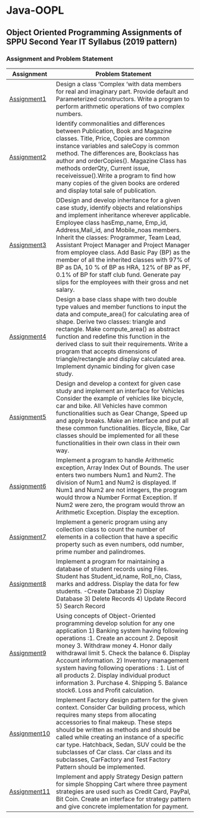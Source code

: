 # Java-OOPL

## Object Oriented Programming Assignments of SPPU Second Year IT Syllabus (2019 pattern)

### Assignment and Problem Statement
|Assignment|Problem Statement|
|---|---|
|[Assignment1](https://github.com/VaibhavBichave/Java-OOPL/tree/main/Assignment-1)|Design a class ‘Complex ‘with data members for real and imaginary part. Provide default and Parameterized constructors. Write a program to perform arithmetic operations of two complex numbers.|
|[Assignment2](https://github.com/VaibhavBichave/Java-OOPL/tree/main/Assignment-2)|Identify commonalities and differences between Publication, Book and Magazine classes. Title, Price, Copies are common instance variables and saleCopy is common method. The differences are, Bookclass has author and orderCopies(). Magazine Class has methods orderQty, Current issue, receiveissue().Write a program to find how many copies of the given books are ordered and display total sale of publication.|
|[Assignment3](https://github.com/VaibhavBichave/Java-OOPL/tree/main/Assignment-3)|DDesign and develop inheritance for a given case study, identify objects and relationships and implement inheritance wherever applicable. Employee class hasEmp_name, Emp_id, Address,Mail_id, and Mobile_noas members. Inherit the classes: Programmer, Team Lead, Assistant Project Manager and Project Manager from employee class. Add Basic Pay (BP) as the member of all the inherited classes with 97% of BP as DA, 10 % of BP as HRA, 12% of BP as PF, 0.1% of BP for staff club fund. Generate pay slips for the employees with their gross and net salary.|
|[Assignment4](https://github.com/VaibhavBichave/Java-OOPL/tree/main/Assignment-4)|Design a base class shape with two double type values and member functions to input the data and compute_area() for calculating area of shape. Derive two classes: triangle and rectangle. Make compute_area() as abstract function and redefine this function in the derived class to suit their requirements. Write a program that accepts dimensions of triangle/rectangle and display calculated area. Implement dynamic binding for given case study.|
|[Assignment5](https://github.com/VaibhavBichave/Java-OOPL/tree/main/Assignment-5)|Design and develop a context for given case study and implement an interface for Vehicles Consider the example of vehicles like bicycle, car and bike. All Vehicles have common functionalities such as Gear Change, Speed up and apply breaks. Make an interface and put all these common functionalities. Bicycle, Bike, Car classes should be implemented for all these functionalities in their own class in their own way.|
|[Assignment6](https://github.com/VaibhavBichave/Java-OOPL/tree/main/Assignment-6)|Implement a program to handle Arithmetic exception, Array Index Out of Bounds. The user enters two numbers Num1 and Num2. The division of Num1 and Num2 is displayed. If Num1 and Num2 are not integers, the program would throw a Number Format Exception. If Num2 were zero, the program would throw an Arithmetic Exception. Display the exception.|
|[Assignment7](https://github.com/VaibhavBichave/Java-OOPL/tree/main/Assignment-7)|Implement a generic program using any collection class to count the number of elements in a collection that have a specific property such as even numbers, odd number, prime number and palindromes.|
|[Assignment8](https://github.com/VaibhavBichave/Java-OOPL/tree/main/Assignment-8)|Implement a program for maintaining a database of student records using Files. Student has Student_id,name, Roll_no, Class, marks and address. Display the data for few students. -Create Database 2) Display Database 3) Delete Records 4) Update Record 5) Search Record|
|[Assignment9](https://github.com/VaibhavBichave/Java-OOPL/tree/main/Assignment-9)|Using concepts of Object-Oriented programming develop solution for any one application 1) Banking system having following operations :1. Create an account 2. Deposit money 3. Withdraw money 4. Honor daily withdrawal limit 5. Check the balance 6. Display Account information. 2) Inventory management system having following operations : 1. List of all products 2. Display individual product information 3. Purchase 4. Shipping 5. Balance stock6. Loss and Profit calculation.|
|[Assignment10](https://github.com/VaibhavBichave/Java-OOPL/tree/main/Assignment-10)|Implement Factory design pattern for the given context. Consider Car building process, which requires many steps from allocating accessories to final makeup. These steps should be written as methods and should be called while creating an instance of a specific car type. Hatchback, Sedan, SUV could be the subclasses of Car class. Car class and its subclasses, CarFactory and Test Factory Pattern should be implemented.|
|[Assignment11](https://github.com/VaibhavBichave/Java-OOPL/tree/main/Assignment-11)|Implement and apply Strategy Design pattern for simple Shopping Cart where three payment strategies are used such as Credit Card, PayPal, Bit Coin. Create an interface for strategy pattern and give concrete implementation for payment.|
